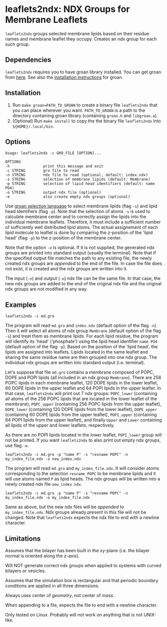# leaflets2ndx: NDX Groups for Membrane Leaflets

`leaflets2ndx` groups selected membrane lipids based on their residue names and membrane leaflet they occupy. Creates an ndx group for each such group.

## Dependencies

`leaflets2ndx` requires you to have groan library installed. You can get groan from [here](https://github.com/Ladme/groan). See also the [installation instructions](https://github.com/Ladme/groan#installing) for groan.

## Installation

1) Run `make groan=PATH_TO_GROAN` to create a binary file `leaflets2ndx` that you can place wherever you want. `PATH_TO_GROAN` is a path to the directory containing groan library (containing `groan.h` and `libgroan.a`).
2) (Optional) Run `make install` to copy the the binary file `leaflets2ndx` into `${HOME}/.local/bin`.

## Options

```
Usage: leaflets2ndx -c GRO_FILE [OPTION]...

OPTIONS
-h               print this message and exit
-c STRING        gro file to read
-n STRING        ndx file to read (optional, default: index.ndx)
-s STRING        selection of membrane lipids (default: Membrane)
-p STRING        selection of lipid head identifiers (default: name PO4)
-o STRING        output ndx file (optional)
-e               also create empty ndx groups (optional)
```

Use [groan selection language](https://github.com/Ladme/groan#groan-selection-language) to select membrane lipids (flag `-s`) and lipid head identifiers (flag `-p`). Note that the selection of atoms `-s` is used to calculate membrane center and to correctly assign the lipids into the individual membrane leaflets. Therefore, it must include a sufficient number of sufficiently well distributed lipid atoms. The actual assignement of each lipid molecule to leaflet is done by comparing the _z_-position of the 'lipid head' (flag `-p`) to the _z_-position of the membrane center.

Note that the option `-o` is optional. If it is not supplied, the generated ndx groups are printed into standard output (usually the terminal). Note that if the specified output file matches the path to any existing file, the newly created ndx groups are _appended_ to the end of the file. In case the file does not exist, it is created and the ndx groups are written into it.

The input (`-n`) and output (`-o`) ndx file can be the same file. In that case, the new ndx groups are added to the end of the original ndx file and the original ndx groups are not modified in any way.

## Examples

```
leaflets2ndx -c md.gro
```

The program will read `md.gro` and `index.ndx` (default option of the flag `-n`). Then it will select all atoms of ndx group `Membrane` (default option of the flag `-s`) and treat them as membrane lipids. For each lipid residue, the program will identify its 'head' ('phosphate') using the lipid head identifier `name PO4` (default option of the flag `-p`). Based on the position of the 'lipid head', the lipids are assigned into leaflets. Lipids located in the same leaflet and sharing the same residue name are then grouped into one ndx group. The individual ndx groups are written into standard output (i.e. terminal).

Let's suppose that file `md.gro` contains a membrane composed of POPC, DOPE and POPI lipids (all included in an ndx group `Membrane`). There are 256 POPC lipids in each membrane leaflet, 120 DOPE lipids in the lower leaflet, 60 DOPE lipids in the upper leaflet and 64 POPI lipids in the upper leaflet. In that case, `leaflets2ndx` will print out 7 ndx groups: `POPC_lower` (containing all atoms of the 256 POPC lipids that are located in the lower leaflet of the membrane), `POPC_upper` (containing 256 POPC lipids from the upper leaflet), `DOPE_lower` (containing 120 DOPE lipids from the lower leaflet), `DOPE_upper` (containing 60 DOPE lipids from the upper leaflet), `POPI_upper` (containing 64 POPI lipids from the upper leaflet), and finally `Upper` and `Lower` containing all lipids of the upper and lower leaflets, respectively.

As there are no POPI lipids located in the lower leaflet, `POPI_lower` group will not be printed. If you want `leaflets2ndx` to also print out empty ndx groups, use flag `-e`.

```
leaflets2ndx -c md.gro -p "name P" -s "resname POPC" -n my_index_file.ndx -o new_index.ndx
```

The program will read `md.gro` and `my_index_file.ndx`. It will consider atoms corresponding to the selection `resname POPC` to be membrane lipids and it will use atoms named `P` as lipid heads. The ndx groups will be written into a newly created ndx file `new_index.ndx`.

```
leaflets2ndx -c md.gro -p "name P" -s "resname POPC" -n my_index_file.ndx -o my_index_file.ndx
```

Same as above, but the new ndx files will be _appended_ to `my_index_file.ndx`. Ndx groups already present in this file will not be changed. Note that `leaflets2ndx` expects the ndx file to end with a newline character.

## Limitations

Assumes that the bilayer has been built in the xy-plane (i.e. the bilayer normal is oriented along the z-axis).

Will NOT generate correct ndx groups when applied to systems with curved bilayers or vesicles.

Assumes that the simulation box is rectangular and that periodic boundary conditions are applied in all three dimensions.

Always uses center of _geometry_, not center of _mass_.

When appending to a file, expects the file to end with a newline character.

Only tested on Linux. Probably will not work on anything that is not UNIX-like.
